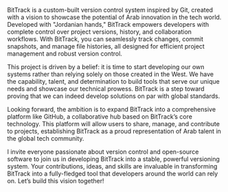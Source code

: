 BitTrack is a custom-built version control system inspired by Git, created with a vision to showcase the potential of Arab innovation in the tech world. Developed with "Jordanian hands," BitTrack empowers developers with complete control over project versions, history, and collaboration workflows. With BitTrack, you can seamlessly track changes, commit snapshots, and manage file histories, all designed for efficient project management and robust version control.

This project is driven by a belief: it is time to start developing our own systems rather than relying solely on those created in the West. We have the capability, talent, and determination to build tools that serve our unique needs and showcase our technical prowess. BitTrack is a step toward proving that we can indeed develop solutions on par with global standards.

Looking forward, the ambition is to expand BitTrack into a comprehensive platform like GitHub, a collaborative hub based on BitTrack’s core technology. This platform will allow users to share, manage, and contribute to projects, establishing BitTrack as a proud representation of Arab talent in the global tech community.

I invite everyone passionate about version control and open-source software to join us in developing BitTrack into a stable, powerful versioning system. Your contributions, ideas, and skills are invaluable in transforming BitTrack into a fully-fledged tool that developers around the world can rely on. Let’s build this vision together!
